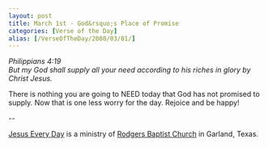 ```yaml
---
layout: post
title: March 1st - God&rsquo;s Place of Promise
categories: [Verse of the Day]
alias: [/VerseOfTheDay/2008/03/01/]
---
```


_Philippians 4:19  
But my God shall supply all your need according to his riches in
glory by Christ Jesus._

There is nothing you are going to NEED today that God has not
promised to supply. Now that is one less worry for the day. Rejoice
and be happy!

 --

<a href=http://jesuseveryday.net>Jesus Every Day</a> is a ministry of <a href=http://rodgersbaptist.net>Rodgers Baptist Church</a> in Garland, Texas.
